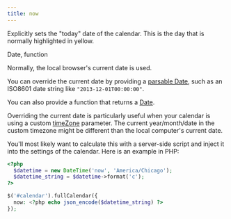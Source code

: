 ```yaml
---
title: now
---
```


Explicitly sets the "today" date of the calendar. This is the day that is normally highlighted in yellow.

<div class='spec' markdown='1'>
Date, function
</div>

Normally, the local browser's current date is used.

You can override the current date by providing a [parsable Date](date-parsing), such as an ISO8601 date string like `"2013-12-01T00:00:00"`.

You can also provide a function that returns a [Date](date-object).

Overriding the current date is particularly useful when your calendar is using a custom [timeZone](timeZone) parameter. The current year/month/date in the custom timezone might be different than the local computer's current date.

You'll most likely want to calculate this with a server-side script and inject it into the settings of the calendar. Here is an example in PHP:

```php
<?php
  $datetime = new DateTime('now', 'America/Chicago');
  $datetime_string = $datetime->format('c');
?>

$('#calendar').fullCalendar({
  now: <?php echo json_encode($datetime_string) ?>
});
```
